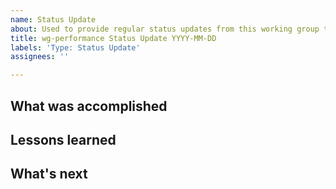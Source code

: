 ```yaml
---
name: Status Update
about: Used to provide regular status updates from this working group to the community.
title: wg-performance Status Update YYYY-MM-DD
labels: 'Type: Status Update'
assignees: ''

---
```


## What was accomplished

## Lessons learned

## What's next
